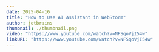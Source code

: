 ```yaml
---
date: 2025-04-16
title: "How to Use AI Assistant in WebStorm"
author: jetbrains
thumbnail: ./thumbnail.png
video: "https://www.youtube.com/watch?v=NFSqoVjI54w"
linkURL: "https://www.youtube.com/watch?v=NFSqoVjI54w"
---
```

